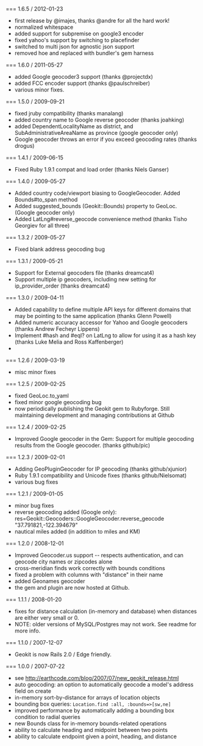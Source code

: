 === 1.6.5 / 2012-01-23

* first release by @imajes, thanks @andre for all the hard work!
* normalized whitespace
* added support for subpremise on google3 encoder
* fixed yahoo's support by switching to placefinder
* switched to multi json for agnostic json support
* removed hoe and replaced with bundler's gem harness

=== 1.6.0 / 2011-05-27

* added Google geocoder3 support (thanks @projectdx)
* added FCC encoder support (thanks @paulschreiber)
* various minor fixes.

=== 1.5.0 / 2009-09-21
* fixed jruby compatibility (thanks manalang)
* added country name to Google reverse geocoder (thanks joahking)
* added  DependentLocalityName as district, and SubAdministrativeAreaName as province (google geocoder only)
* Google geocoder throws an error if you exceed geocoding rates (thanks drogus)

=== 1.4.1 / 2009-06-15
* Fixed Ruby 1.9.1 compat and load order (thanks Niels Ganser)

=== 1.4.0 / 2009-05-27
* Added country code/viewport biasing to GoogleGeocoder. Added Bounds#to_span method
* Added suggested_bounds (Geokit::Bounds) property to GeoLoc. (Google geocoder only)
* Added LatLng#reverse_geocode convenience method (thanks Tisho Georgiev for all three)

=== 1.3.2 / 2009-05-27
* Fixed blank address geocoding bug

=== 1.3.1 / 2009-05-21
* Support for External geocoders file (thanks dreamcat4)
* Support multiple ip geocoders, including new setting for ip_provider_order (thanks dreamcat4)

=== 1.3.0 / 2009-04-11
* Added capability to define multiple API keys for different domains that may be pointing to the same application (thanks Glenn Powell)
* Added numeric accuracy accessor for Yahoo and Google geocoders (thanks Andrew Fecheyr Lippens)
* Implement #hash and #eql? on LatLng to allow for using it as a hash key (thanks Luke Melia and Ross Kaffenberger)
*

=== 1.2.6 / 2009-03-19
* misc minor fixes

=== 1.2.5 / 2009-02-25

* fixed GeoLoc.to_yaml
* fixed minor google geocoding bug
* now periodically publishing the Geokit gem to Rubyforge. Still maintaining development and managing contributions at Github

=== 1.2.4 / 2009-02-25

* Improved Google geocoder in the Gem: Support for multiple geocoding results from the Google geocoder. (thanks github/pic)

=== 1.2.3 / 2009-02-01

* Adding GeoPluginGeocoder for IP geocoding (thanks github/xjunior)
* Ruby 1.9.1 compatibility and Unicode fixes (thanks github/Nielsomat)
* various bug fixes

=== 1.2.1 / 2009-01-05

* minor bug fixes
* reverse geocoding added (Google only): res=Geokit::Geocoders::GoogleGeocoder.reverse_geocode "37.791821,-122.394679"
* nautical miles added (in addition to miles and KM)

=== 1.2.0 / 2008-12-01

* Improved Geocoder.us support -- respects authentication, and can geocode city names or zipcodes alone
* cross-meridian finds work correctly with bounds conditions
* fixed a problem with columns with "distance" in their name
* added Geonames geocoder
* the gem and plugin are now hosted at Github.

=== 1.1.1 / 2008-01-20
* fixes for distance calculation (in-memory and database) when distances are either very small or 0. 
* NOTE: older versions of MySQL/Postgres may not work. See readme for more info.

=== 1.1.0 / 2007-12-07
* Geokit is now Rails 2.0 / Edge friendly. 

=== 1.0.0 / 2007-07-22
* see http://earthcode.com/blog/2007/07/new_geokit_release.html
* auto geocoding: an option to automatically geocode a model's address field on create
* in-memory sort-by-distance for arrays of location objects
* bounding box queries: `Location.find :all, :bounds=>[sw,ne]`
* improved performance by automatically adding a bounding box condition to radial queries
* new Bounds class for in-memory bounds-related operations
* ability to calculate heading and midpoint between two points
* ability to calculate endpoint given a point, heading, and distance

